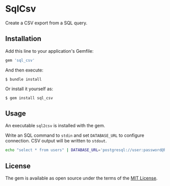 # SqlCsv

Create a CSV export from a SQL query.

## Installation

Add this line to your application's Gemfile:

```ruby
gem 'sql_csv'
```

And then execute:

    $ bundle install

Or install it yourself as:

    $ gem install sql_csv

## Usage

An executable `sql2csv` is installed with the gem.

Write an SQL command to `stdin` and set `DATABASE_URL` to configure connection. CSV output will be written to `stdout`.

```bash
echo "select * from users" | DATABASE_URL='postgresql://user:password@host:1234/database' sql2csv > users.csv
```

## License

The gem is available as open source under the terms of the [MIT License](https://opensource.org/licenses/MIT).
